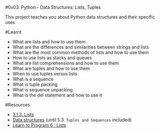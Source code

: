 #0x03. Python - Data Structures: Lists, Tuples

This project teaches you about Python data structures and their specific uses

#Learnt
* What are lists and how to use them
* What are the differences and similarities between strings and lists
* What are the most common methods of lists and how to use them
* How to use lists as stacks and queues
* What are list comprehensions and how to use them
* What are tuples and how to use them
* When to use tuples versus lists
* What is a sequence
* What is tuple packing
* What is sequence unpacking
* What is the del statement and how to use it

#Resources
* [3.1.3. Lists](https://alx-intranet.hbtn.io/rltoken/VarQbHxfmbnpGnaGp3Nb_A)
* [Data structures](https://alx-intranet.hbtn.io/rltoken/2aa8Mp-V2eSieGeX3OX8yQ) (until 5.3. `Tuples and Sequences` included)
* [Learn to Program 6 : Lists](https://alx-intranet.hbtn.io/rltoken/BX2_CuHj1sq4eYGiXbCYSg)
